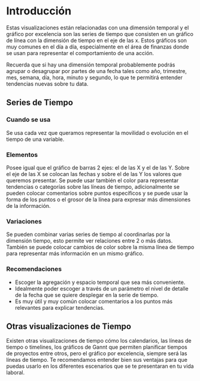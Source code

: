 ﻿# Introducción 
Estas visualizaciones están relacionadas con una dimensión temporal y el gráfico por excelencia son las series de tiempo que consisten en un gráfico de línea con la dimensión de tiempo en 
el eje de las x. Estos gráficos son muy comunes en el día a día, especialmente en el área de finanzas donde se usan para representar el comportamiento de una acción. 

Recuerda que si hay una dimensión temporal probablemente podrás agrupar o desagrupar por partes de una fecha tales como año, trimestre, mes, semana, día, hora, minuto y segundo, lo que 
te permitirá entender tendencias nuevas sobre tu data. 

## Series de Tiempo

### Cuando se usa
Se usa cada vez que queramos representar la movilidad o evolución en el tiempo de una variable. 

### Elementos
Posee igual que el gráfico de barras 2 ejes: el de las X y el de las Y. Sobre el eje de las X se colocan las fechas y sobre el de las Y los valores que queremos presentar. 
Se puede usar también el color para representar tendencias o categorías sobre las líneas de tiempo, adicionalmente se pueden colocar comentarios sobre puntos específicos y 
se puede usar la forma de los puntos o el grosor de la línea para expresar más dimensiones de la información. 

### Variaciones
Se pueden combinar varias series de tiempo al coordinarlas por la dimensión tiempo, esto permite ver relaciones entre 2 o más datos. También se puede colocar cambios de color sobre 
la misma línea de tiempo para representar más información en un mismo gráfico. 

### Recomendaciones
- Escoger la agregación y espacio temporal que sea más conveniente. 
- Idealmente poder escoger a través de un parámetro el nivel de detalle de la fecha que se quiere desplegar en la serie de tiempo. 
- Es muy útil y muy común colocar comentarios a los puntos más relevantes para explicar tendencias. 

## Otras visualizaciones de Tiempo 

Existen otras visualizaciones de tiempo cómo los calendarios, las líneas de tiempo o timelines, los gráficos de Gannt que permiten planificar tiempos de proyectos entre otros, 
pero el gráfico por excelencia, siempre será las líneas de tiempo. Te recomendamos entender bien sus ventajas para que puedas usarlo en los diferentes escenarios que se te presentaran
en tu vida laboral. 
